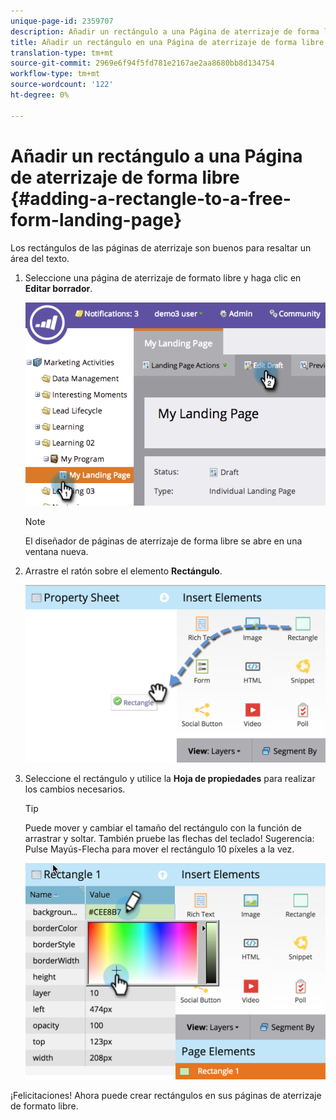 ```yaml
---
unique-page-id: 2359707
description: Añadir un rectángulo a una Página de aterrizaje de forma libre - Documentos de marketing - Documentación del producto
title: Añadir un rectángulo en una Página de aterrizaje de forma libre
translation-type: tm+mt
source-git-commit: 2969e6f94f5fd781e2167ae2aa8680bb8d134754
workflow-type: tm+mt
source-wordcount: '122'
ht-degree: 0%

---
```



# Añadir un rectángulo a una Página de aterrizaje de forma libre {#adding-a-rectangle-to-a-free-form-landing-page}

Los rectángulos de las páginas de aterrizaje son buenos para resaltar un área del texto.

1. Seleccione una página de aterrizaje de formato libre y haga clic en **Editar borrador**.

   ![](assets/image2014-9-16-14-3a50-3a51.png)

   >[!NOTE]
   >
   >El diseñador de páginas de aterrizaje de forma libre se abre en una ventana nueva.

1. Arrastre el ratón sobre el elemento **Rectángulo**.

   ![](assets/image2015-5-21-14-3a48-3a45.png)

1. Seleccione el rectángulo y utilice la **Hoja de propiedades** para realizar los cambios necesarios.

   >[!TIP]
   >
   >Puede mover y cambiar el tamaño del rectángulo con la función de arrastrar y soltar. También pruebe las flechas del teclado! Sugerencia: Pulse Mayús-Flecha para mover el rectángulo 10 píxeles a la vez.

   ![](assets/image2015-5-21-14-3a50-3a24.png)

¡Felicitaciones! Ahora puede crear rectángulos en sus páginas de aterrizaje de formato libre.
